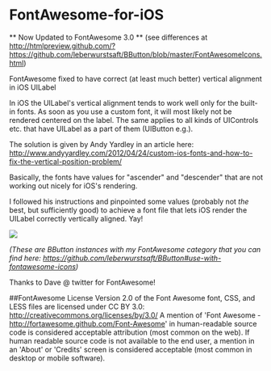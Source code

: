 FontAwesome-for-iOS
===================

** Now Updated to FontAwesome 3.0 ** (see differences at http://htmlpreview.github.com/?https://github.com/leberwurstsaft/BButton/blob/master/FontAwesomeIcons.html)

FontAwesome fixed to have correct (at least much better) vertical alignment in iOS UILabel

In iOS the UILabel's vertical alignment tends to work well only for the built-in fonts.
As soon as you use a custom font, it will most likely not be rendered centered on the label.
The same applies to all kinds of UIControls etc. that have UILabel as a part of them (UIButton e.g.).

The solution is given by Andy Yardley in an article here: http://www.andyyardley.com/2012/04/24/custom-ios-fonts-and-how-to-fix-the-vertical-position-problem/

Basically, the fonts have values for "ascender" and "descender" that are not working out nicely for iOS's rendering.

I followed his instructions and pinpointed some values (probably not _the_ best, but sufficiently good) to achieve a font file that lets iOS render the UILabel correctly vertically aligned. Yay!

<img src="https://github.com/leberwurstsaft/FontAwesome-for-iOS/blob/master/before_after.png?raw=true">

_(These are BButton instances with my FontAwesome category that you can find here: https://github.com/leberwurstsaft/BButton#use-with-fontawesome-icons)_

Thanks to Dave @ twitter for FontAwesome!

##FontAwesome License
Version 2.0 of the Font Awesome font, CSS, and LESS files are licensed under CC BY 3.0:
http://creativecommons.org/licenses/by/3.0/
A mention of 'Font Awesome - http://fortawesome.github.com/Font-Awesome'
in human-readable source code is considered acceptable attribution (most common on the
web). If human readable source code is not available to the end user, a mention in an 'About' 
or 'Credits' screen is considered acceptable (most common in desktop or mobile software).